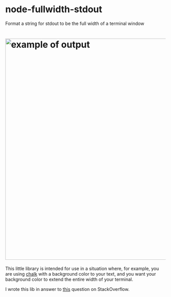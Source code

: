 # node-fullwidth-stdout

Format a string for stdout to be the full width of a terminal window

# <img width="696" src="https://cdn.rawgit.com/netpoetica/node-fullwidth-stdout/master/output.png" alt="example of output">

This little library is intended for use in a situation where, for example, you are using [chalk](https://github.com/sindresorhus/chalk) with a background color to your text, and you want your background color to extend the entire width of your terminal.

I wrote this lib in answer to [this](http://stackoverflow.com/questions/26533620/javascript-escape-sequence-meaning-to-end-of-stdout-or-similar-usage) question on StackOverflow.
